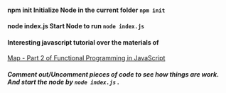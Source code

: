 #### npm init Initialize Node in the current folder ``` npm init ```


#### node index.js Start Node to run ``` node index.js ```


#### Interesting javascript tutorial over the materials of 
[Map - Part 2 of Functional Programming in JavaScript](https://www.youtube.com/watch?v=bCqtb-Z5YGQ&list=PL0zVEGEvSaeEd9hlmCXrk5yUyqUag-n84&index=2)

##### Comment out/Uncomment pieces of code to see how things are work. And start the node by ``` node index.js ``` .
